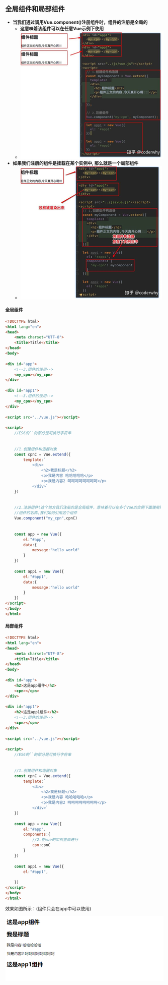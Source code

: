 ## 全局组件和局部组件

- **当我们通过调用Vue.component()注册组件时，组件的注册是全局的**
  - **这意味着该组件可以在任意Vue示例下使用**
  - ![image-20210821171133365](image/image-20210821171133365.png)
- **如果我们注册的组件是挂载在某个实例中, 那么就是一个局部组件**
  - ![image-20210821171242295](image/image-20210821171242295.png)

#### 全局组件

```html
<!DOCTYPE html>
<html lang="en">
<head>
    <meta charset="UTF-8">
    <title>Title</title>
</head>
<body>

<div id="app">
    <!--3.组件的使用-->
    <my_cpn></my_cpn>
</div>

<div id="app1">
    <!--3.组件的使用-->
    <my_cpn></my_cpn>
</div>

<script src="../vue.js"></script>

<script>
    //ES6的``的部分是可换行字符串


    //1.创建组件构造器对象
    const cpnC = Vue.extend({
        template:`
            <div>
                <h2>我是标题</h2>
                <p>我是内容 哈哈哈哈哈</p>
                <p>我是内容2 呵呵呵呵呵呵呵呵</p>
            </div>`
    })


    //2.注册组件(这个地方我们注册的是全局组件，意味着可以在多个Vue的实例下面使用)
    //组件的名称,我们如何引用这个组件
    Vue.component("my_cpn",cpnC)


    const app = new Vue({
        el:"#app",
        data:{
            message:"hello world"
        }
    })

    const app1 = new Vue({
        el:"#app1",
        data:{
            message:"hello world"
        }
    })
</script>
</body>
</html>
```

#### 局部组件

```html
<!DOCTYPE html>
<html lang="en">
<head>
    <meta charset="UTF-8">
    <title>Title</title>
</head>
<body>

<div id="app">
    <h2>这是app组件</h2>
    <cpn></cpn>
</div>

<div id="app1">
    <h2>这是app1组件</h2>
    <!--3.组件的使用-->
    <cpn></cpn>
</div>

<script src="../vue.js"></script>

<script>
    //ES6的``的部分是可换行字符串


    //1.创建组件构造器对象
    const cpnC = Vue.extend({
        template:`
            <div>
                <h2>我是标题</h2>
                <p>我是内容 哈哈哈哈哈</p>
                <p>我是内容2 呵呵呵呵呵呵呵呵</p>
            </div>`
    })

    const app = new Vue({
        el:"#app",
        components:{
            //2.在vue的实例里面进行
            cpn:cpnC
        }
    })

    const app1 = new Vue({
        el:"#app1",

    })
</script>
</body>
</html>
```

效果如图所示：(组件只会在app中可以使用)

![企业微信截图_20210821170826](image\企业微信截图_20210821170826.png)